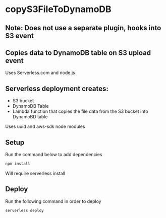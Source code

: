# copyS3FileToDynamoDB

## Note: Does not use a separate plugin, hooks into S3 event
## Copies data to DynamoDB table on S3 upload event

Uses Serverless.com and node.js

## Serverless deployment creates:
- S3 bucket
- DynamoDB Table
- Lambda function that copies the file data from the S3 bucket into DynamoBD table

Uses uuid and aws-sdk node modules



## Setup
Run the command below to add dependencies

```bash
npm install
```

Will require serverless install

## Deploy
Run the following command in order to deploy

```bash
serverless deploy
```

